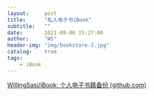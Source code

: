 ```yaml
---
layout:     post
title:      "私人电子书iBook"
subtitle:   ""
date:       2021-09-08 15:27:00
author:     "WS"
header-img: "img/bookstore-2.jpg"
catalog:    true
tags:
    - iBook
---
```


[WillingSasi/iBook: 个人电子书籍备份 (github.com)](https://github.com/WillingSasi/iBook)

